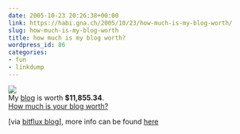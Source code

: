 ```yaml
---
date: 2005-10-23 20:26:38+00:00
link: https://habi.gna.ch/2005/10/23/how-much-is-my-blog-worth/
slug: how-much-is-my-blog-worth
title: how much is my blog worth?
wordpress_id: 86
categories:
- fun
- linkdump
---
```


![](https://static.flickr.com/23/25822676_789bf55448_t.jpg)  
        My [blog](https://habi.gna.ch/blog) is worth **$11,855.34**.  
[How much is your blog worth?](http://www.business-opportunities.biz/projects/how-much-is-your-blog-worth/)






  
[via [bitflux blog](http://blog.bitflux.ch/archive/2005/10/23/my-blog-is-worth.html)], more info can be found [here](http://www.tnl.net/blog/entry/Doing_the_numbers_on_the_AOL-WeblogsInc_deal)  


